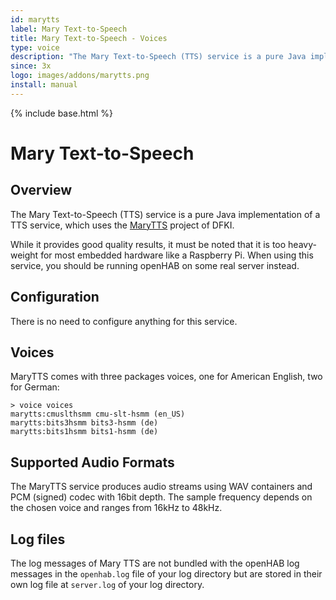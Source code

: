 ```yaml
---
id: marytts
label: Mary Text-to-Speech
title: Mary Text-to-Speech - Voices
type: voice
description: "The Mary Text-to-Speech (TTS) service is a pure Java implementation of a TTS service, which uses the [MaryTTS](http://mary.dfki.de/) project of DFKI."
since: 3x
logo: images/addons/marytts.png
install: manual
---
```


<!-- Attention authors: Do not edit directly. Please add your changes to the appropriate source repository -->

{% include base.html %}

# Mary Text-to-Speech

## Overview

The Mary Text-to-Speech (TTS) service is a pure Java implementation of a TTS service, which uses the [MaryTTS](http://mary.dfki.de/) project of DFKI.

While it provides good quality results, it must be noted that it is too heavy-weight for most embedded hardware like a Raspberry Pi. When using this service, you should be running openHAB on some real server instead.

## Configuration

There is no need to configure anything for this service.

## Voices

MaryTTS comes with three packages voices, one for American English, two for German:

```
> voice voices
marytts:cmuslthsmm cmu-slt-hsmm (en_US)
marytts:bits3hsmm bits3-hsmm (de)
marytts:bits1hsmm bits1-hsmm (de)
```

## Supported Audio Formats

The MaryTTS service produces audio streams using WAV containers and PCM (signed) codec with 16bit depth.
The sample frequency depends on the chosen voice and ranges from 16kHz to 48kHz.

## Log files

The log messages of Mary TTS are not bundled with the openHAB log messages in the `openhab.log` file of your log directory but are stored in their own log file at `server.log` of your log directory.
